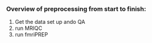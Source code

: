### Overview of preprocessing from start to finish:
1) Get the data set up ando QA
2) run MRIQC
3) run fmriPREP
